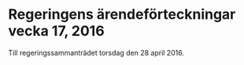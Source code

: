 # Regeringens ärendeförteckningar vecka 17, 2016

Till regeringssammanträdet torsdag den 28 april 2016.
